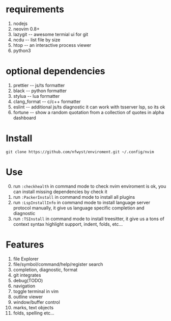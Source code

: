 # requirements
1. nodejs
2. neovim 0.8+
3. lazygit -- awesome termial ui for git
4. ncdu -- list file by size
5. htop -- an interactive process viewer
6. python3

# optional dependencies
1. prettier -- js/ts formatter
2. black -- python formatter
3. stylua -- lua formatter
4. clang_format -- c/c++ formatter
5. eslint -- additional js/ts diagnostic it can work with tsserver lsp,  so its ok
6. fortune -- show a random quotation from a collection of quotes in alpha dashboard

# Install

```shell
git clone https://github.com/nfwyst/enviroment.git ~/.config/nvim
```

# Use

0. run `:checkhealth` in command mode to check nvim enviroment is ok, you can install missing dependencies by check it
1. run `:PackerInstall` in command mode to install all plugins
2. run `:LspInstallInfo` in command mode to install language server protocol manually, it give us language specific completion and diagnostic
3. run `:TSInstall` in command mode to install treesitter, it give us a tons of context syntax highlight support, indent, folds, etc...

# Features

1. file Explorer
2. file/symbol/command/help/register search
3. completion, diagnostic, format
4. git integrates
5. debug(TODO)
6. navigation
7. toggle terminal in vim
8. outline viewer
9. window/buffer control
10. marks, text objects
11. folds, spelling etc...
